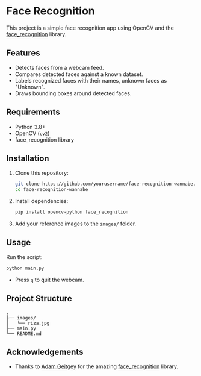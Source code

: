 # Face Recognition

This project is a simple face recognition app using OpenCV and the [face_recognition](https://github.com/ageitgey/facedetection) library.

## Features
- Detects faces from a webcam feed.
- Compares detected faces against a known dataset.
- Labels recognized faces with their names, unknown faces as "Unknown".
- Draws bounding boxes around detected faces.

## Requirements
- Python 3.8+
- OpenCV (`cv2`)
- face_recognition library

## Installation
1. Clone this repository:
   ```bash
   git clone https://github.com/yourusername/face-recognition-wannabe.git
   cd face-recognition-wannabe
   ```

2. Install dependencies:
   ```bash
   pip install opencv-python face_recognition
   ```

3. Add your reference images to the `images/` folder.

## Usage
Run the script:
```bash
python main.py
```

- Press `q` to quit the webcam.

## Project Structure
```
.
├── images/
│   └── riza.jpg
├── main.py
└── README.md
```

## Acknowledgements
- Thanks to [Adam Geitgey](https://github.com/ageitgey) for the amazing [face_recognition](https://github.com/ageitgey/face_recognition) library.
